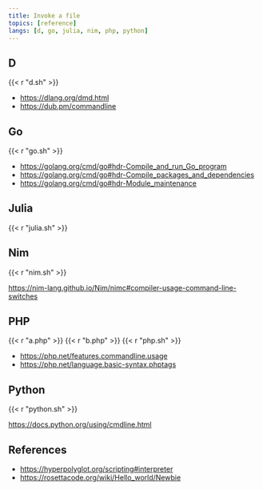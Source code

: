 ```yaml
---
title: Invoke a file
topics: [reference]
langs: [d, go, julia, nim, php, python]
---
```


## D

{{< r "d.sh" >}}

- <https://dlang.org/dmd.html>
- <https://dub.pm/commandline>

## Go

{{< r "go.sh" >}}

- <https://golang.org/cmd/go#hdr-Compile_and_run_Go_program>
- <https://golang.org/cmd/go#hdr-Compile_packages_and_dependencies>
- <https://golang.org/cmd/go#hdr-Module_maintenance>

## Julia

{{< r "julia.sh" >}}

## Nim

{{< r "nim.sh" >}}

<https://nim-lang.github.io/Nim/nimc#compiler-usage-command-line-switches>

## PHP

{{< r "a.php" >}}
{{< r "b.php" >}}
{{< r "php.sh" >}}

- <https://php.net/features.commandline.usage>
- <https://php.net/language.basic-syntax.phptags>

## Python

{{< r "python.sh" >}}

<https://docs.python.org/using/cmdline.html>

## References

- <https://hyperpolyglot.org/scripting#interpreter>
- <https://rosettacode.org/wiki/Hello_world/Newbie>
